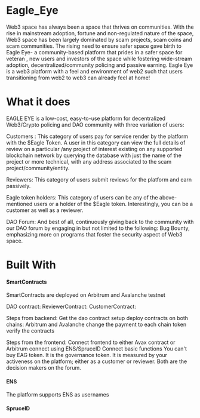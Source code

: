 # Eagle_Eye
Web3 space has always been a space that thrives on communities. With the rise in mainstream adoption, fortune and non-regulated nature of the space, Web3 space has been largely dominated by scam projects, scam coins and scam communities. The rising need to ensure safer space gave birth to Eagle Eye- a community-based platform that prides in a safer space for veteran , new users and investors of the space while fostering wide-stream adoption, decentralized/community policing and passive earning. Eagle Eye is a web3 platform with a feel and environment of web2 such that users transitioning from web2 to web3 can already feel at home!

# What it does

EAGLE EYE is a low-cost, easy-to-use platform for decentralized Web3/Crypto policing and DAO community with three variation of users:

Customers : This category of users pay for service render by the platform with the $Eagle Token. A user in this category can view the full details of review on a particular /any project of interest existing on any supported blockchain network by querying the database with just the name of the project or more technical, with any address associated to the scam project/community/entity.

Reviewers: This category of users submit reviews for the platform and earn passively.

Eagle token holders: This category of users can be any of the above-mentioned users or a holder of the $Eagle token. Interestingly, you can be a customer as well as a reviewer.

DAO Forum: And best of all, continuously giving back to the community with our DAO forum by engaging in but not limited to the following: Bug Bounty, emphasizing more on programs that foster the security aspect of Web3 space.

# Built With

#### SmartContracts

SmartContracts are deployed on Arbitrum and Avalanche testnet

DAO contract:
ReviewerContract:
CustomerContract:

Steps from backend:
Get the dao contract setup
deploy contracts on both chains: Arbitrum and Avalanche
change the payment to each chain token
verify the contracts

Steps from the frontend:
Connect frontend to either Avax contract or Arbitrum
connect using ENS/SpruceID
Connect basic functions
You can't buy EAG token. It is the governance token. It is measured by your activeness on the platform; either as a customer
or reviewer. Both are the decision makers on the forum.


#### ENS
The platform supports ENS as usernames

#### SpruceID


